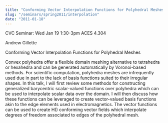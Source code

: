 ```yaml
---
title: "Conforming Vector Interpolation Functions for Polyhedral Meshes"
slug: "/seminars/spring2011/interpolation"
date: "2011-01-18"
---
```

CVC Seminar: Wed Jan 19 1:30-3pm ACES 4.304

Andrew Gillette

Conforming Vector Interpolation Functions for Polyhedral Meshes

Convex polyhedra offer a flexible domain meshing alternative to tetrahedra or hexahedra and can be generated automatically by Voronoi-based methods. For scientific computation, polyhedra meshes are infrequently used due in part to the lack of basis functions suited to their irregular shapes. In this talk, I will first review some methods for constructing generalized barycentric scalar-valued functions over polyhedra which can be used to interpolate scalar data over the domain. I will then discuss how these functions can be leveraged to create vector-valued basis functions akin to the edge elements used in electromagnetics. The vector functions can be used to create H() conforming vector fields which interpolate degrees of freedom associated to edges of the polyhedral mesh.